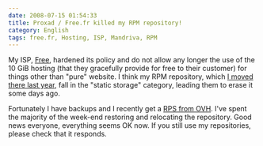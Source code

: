 ```yaml
---
date: 2008-07-15 01:54:33
title: Proxad / Free.fr killed my RPM repository!
category: English
tags: free.fr, Hosting, ISP, Mandriva, RPM
---
```


My ISP, [Free](http://free.fr), hardened its policy and do not allow any
longer the use of the 10 GiB hosting (that they gracefully provide for free to
their customer) for things other than "pure" website. I think my RPM repository,
which
[I moved there last year](http://kevin.deldycke.com/2007/02/repository-moved-thanks-to-apache-and-301-redirections/),
fall in the "static storage" category, leading them to erase it some days ago.

Fortunately I have backups and I recently get a
[RPS from OVH](http://www.ovh.co.uk/individual/products/rps1.xml). I've spent
the majority of the week-end restoring and relocating the repository. Good news
everyone, everything seems OK now. If you still use my repositories, please
check that it responds.
